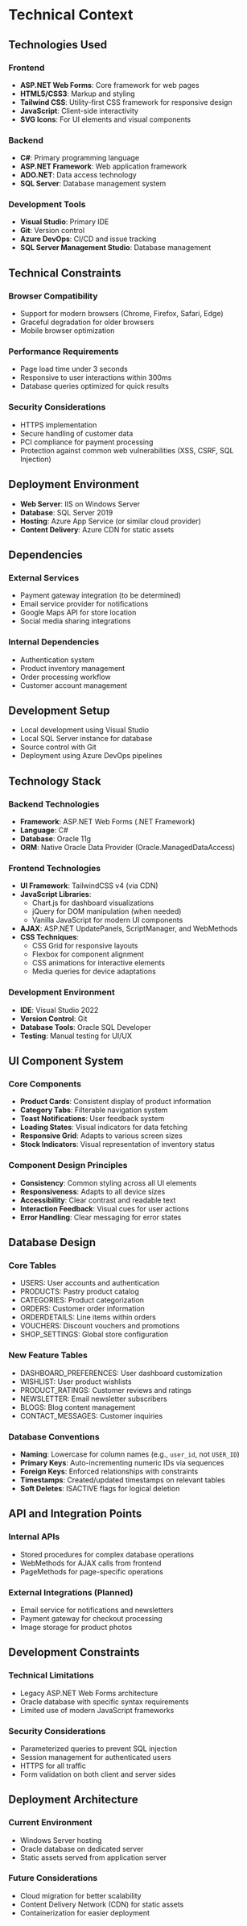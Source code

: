 # Technical Context

## Technologies Used

### Frontend
- **ASP.NET Web Forms**: Core framework for web pages
- **HTML5/CSS3**: Markup and styling
- **Tailwind CSS**: Utility-first CSS framework for responsive design
- **JavaScript**: Client-side interactivity
- **SVG Icons**: For UI elements and visual components

### Backend
- **C#**: Primary programming language
- **ASP.NET Framework**: Web application framework
- **ADO.NET**: Data access technology
- **SQL Server**: Database management system

### Development Tools
- **Visual Studio**: Primary IDE
- **Git**: Version control
- **Azure DevOps**: CI/CD and issue tracking
- **SQL Server Management Studio**: Database management

## Technical Constraints

### Browser Compatibility
- Support for modern browsers (Chrome, Firefox, Safari, Edge)
- Graceful degradation for older browsers
- Mobile browser optimization

### Performance Requirements
- Page load time under 3 seconds
- Responsive to user interactions within 300ms
- Database queries optimized for quick results

### Security Considerations
- HTTPS implementation
- Secure handling of customer data
- PCI compliance for payment processing
- Protection against common web vulnerabilities (XSS, CSRF, SQL Injection)

## Deployment Environment
- **Web Server**: IIS on Windows Server
- **Database**: SQL Server 2019
- **Hosting**: Azure App Service (or similar cloud provider)
- **Content Delivery**: Azure CDN for static assets

## Dependencies

### External Services
- Payment gateway integration (to be determined)
- Email service provider for notifications
- Google Maps API for store location
- Social media sharing integrations

### Internal Dependencies
- Authentication system
- Product inventory management
- Order processing workflow
- Customer account management

## Development Setup
- Local development using Visual Studio
- Local SQL Server instance for database
- Source control with Git
- Deployment using Azure DevOps pipelines

## Technology Stack

### Backend Technologies
- **Framework**: ASP.NET Web Forms (.NET Framework)
- **Language**: C#
- **Database**: Oracle 11g
- **ORM**: Native Oracle Data Provider (Oracle.ManagedDataAccess)

### Frontend Technologies
- **UI Framework**: TailwindCSS v4 (via CDN)
- **JavaScript Libraries**: 
  - Chart.js for dashboard visualizations
  - jQuery for DOM manipulation (when needed)
  - Vanilla JavaScript for modern UI components
- **AJAX**: ASP.NET UpdatePanels, ScriptManager, and WebMethods
- **CSS Techniques**:
  - CSS Grid for responsive layouts
  - Flexbox for component alignment
  - CSS animations for interactive elements
  - Media queries for device adaptations

### Development Environment
- **IDE**: Visual Studio 2022
- **Version Control**: Git
- **Database Tools**: Oracle SQL Developer
- **Testing**: Manual testing for UI/UX

## UI Component System

### Core Components
- **Product Cards**: Consistent display of product information
- **Category Tabs**: Filterable navigation system
- **Toast Notifications**: User feedback system
- **Loading States**: Visual indicators for data fetching
- **Responsive Grid**: Adapts to various screen sizes
- **Stock Indicators**: Visual representation of inventory status

### Component Design Principles
- **Consistency**: Common styling across all UI elements
- **Responsiveness**: Adapts to all device sizes
- **Accessibility**: Clear contrast and readable text
- **Interaction Feedback**: Visual cues for user actions
- **Error Handling**: Clear messaging for error states

## Database Design

### Core Tables
- USERS: User accounts and authentication
- PRODUCTS: Pastry product catalog
- CATEGORIES: Product categorization
- ORDERS: Customer order information
- ORDERDETAILS: Line items within orders
- VOUCHERS: Discount vouchers and promotions
- SHOP_SETTINGS: Global store configuration

### New Feature Tables
- DASHBOARD_PREFERENCES: User dashboard customization
- WISHLIST: User product wishlists
- PRODUCT_RATINGS: Customer reviews and ratings
- NEWSLETTER: Email newsletter subscribers
- BLOGS: Blog content management
- CONTACT_MESSAGES: Customer inquiries

### Database Conventions
- **Naming**: Lowercase for column names (e.g., `user_id`, not `USER_ID`)
- **Primary Keys**: Auto-incrementing numeric IDs via sequences
- **Foreign Keys**: Enforced relationships with constraints
- **Timestamps**: Created/updated timestamps on relevant tables
- **Soft Deletes**: ISACTIVE flags for logical deletion

## API and Integration Points

### Internal APIs
- Stored procedures for complex database operations
- WebMethods for AJAX calls from frontend
- PageMethods for page-specific operations

### External Integrations (Planned)
- Email service for notifications and newsletters
- Payment gateway for checkout processing
- Image storage for product photos

## Development Constraints

### Technical Limitations
- Legacy ASP.NET Web Forms architecture
- Oracle database with specific syntax requirements
- Limited use of modern JavaScript frameworks

### Security Considerations
- Parameterized queries to prevent SQL injection
- Session management for authenticated users
- HTTPS for all traffic
- Form validation on both client and server sides

## Deployment Architecture

### Current Environment
- Windows Server hosting
- Oracle database on dedicated server
- Static assets served from application server

### Future Considerations
- Cloud migration for better scalability
- Content Delivery Network (CDN) for static assets
- Containerization for easier deployment